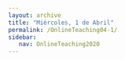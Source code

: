 ```yaml
---
layout: archive
title: "Miércoles, 1 de Abril"
permalink: /OnlineTeaching04-1/
sidebar:
   nav: OnlineTeaching2020
---
```

<!---
> **ANUNCIOS:**  
> El examen 2 está disponible para completarlo en Canvas.
> Escritura 3 para el Domingo 5 de Abril a las 11:59 PM en Canvas.

<figure style="width: 300px" class="align-right">
    <a href="https://sarroniz.github.io/S-280/images/meme8.jpg"><img src="https://sarroniz.github.io/S-280/images/meme8.jpg"></a>
</figure>

> **PLAN PARA HOY:**
> No tenemos contenido hoy. Recomiendo hacer el examen durante la hora de clase habitual.


> **Tarea:**
> - Leer: Los Derechos Humanos: ¿Cómo se definen y qué papel desempeña las Naciones Unidas? (p. 157).
> - Trabajar en Escritura 3 para el Domingo 5 de Abril.
